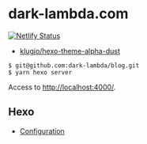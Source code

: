 # dark-lambda.com

[![Netlify Status](https://api.netlify.com/api/v1/badges/9e957188-32ff-4803-93f4-eb9ab4959e0b/deploy-status)](https://app.netlify.com/sites/dark-lambda/deploys)

- [klugjo/hexo-theme-alpha-dust](https://github.com/klugjo/hexo-theme-alpha-dust)

```shell
$ git@github.com:dark-lambda/blog.git
$ yarn hexo server
```

Access to [http://localhost:4000/](http://localhost:4000/).

## Hexo

- [Configuration](https://hexo.io/docs/configuration.html)